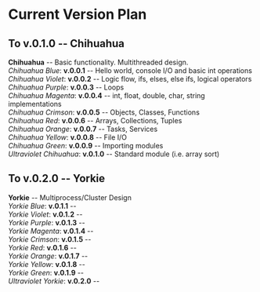 # Current Version Plan
## To v.0.1.0 -- Chihuahua
**Chihuahua** -- Basic functionality. Multithreaded design.  
*Chihuahua Blue*: **v.0.0.1** -- Hello world, console I/O and basic int operations  
*Chihuahua Violet*: **v.0.0.2** -- Logic flow, ifs, elses, else ifs, logical operators  
*Chihuahua Purple*: **v.0.0.3** -- Loops  
*Chihuahua Magenta*: **v.0.0.4** -- int, float, double, char, string implementations  
*Chihuahua Crimson*: **v.0.0.5** -- Objects, Classes, Functions  
*Chihuahua Red*: **v.0.0.6** -- Arrays, Collections, Tuples  
*Chihuahua Orange*: **v.0.0.7** -- Tasks, Services  
*Chihuahua Yellow*: **v.0.0.8** -- File I/O  
*Chihuahua Green*: **v.0.0.9** -- Importing modules  
*Ultraviolet Chihuahua*: **v.0.1.0** -- Standard module (i.e. array sort)  

## To v.0.2.0 -- Yorkie
**Yorkie** -- Multiprocess/Cluster Design  
*Yorkie Blue*: **v.0.1.1** --   
*Yorkie Violet*: **v.0.1.2** --   
*Yorkie Purple*: **v.0.1.3** --   
*Yorkie Magenta*: **v.0.1.4** --   
*Yorkie Crimson*: **v.0.1.5** --   
*Yorkie Red*: **v.0.1.6** --   
*Yorkie Orange*: **v.0.1.7** --   
*Yorkie Yellow*: **v.0.1.8** --   
*Yorkie Green*: **v.0.1.9** --   
*Ultraviolet Yorkie*: **v.0.2.0** --   

